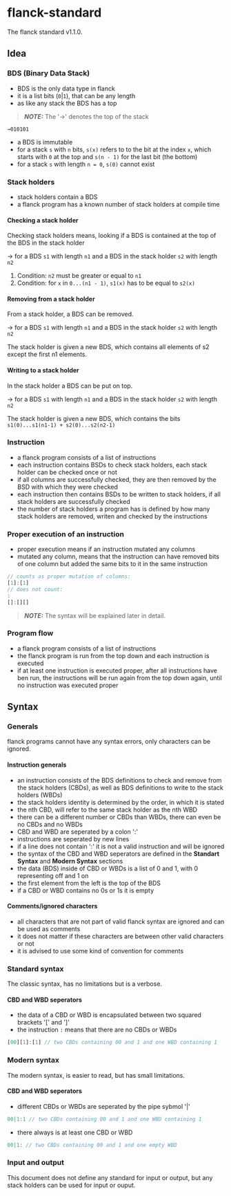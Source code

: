 # flanck-standard
The flanck standard v1.1.0.

## Idea

### BDS (Binary Data Stack)

- BDS is the only data type in flanck
- it is a list bits (`0`|`1`), that can be any length
- as like any stack the BDS has a top
> **_NOTE:_** The '→' denotes the top of the stack
```
→010101
```
- a BDS is immutable
- for a stack `s` with `n` bits,
  `s(x)` refers to to the bit at the index `x`,
  which starts with `0` at the top and `s(n - 1)`
  for the last bit (the bottom)
- for a stack `s` with length `n = 0`, `s(0)` cannot exist

### Stack holders

- stack holders contain a BDS
- a flanck program has a known number of stack holders at compile time

#### Checking a stack holder

Checking stack holders means,
looking if a BDS is contained at the top of the BDS in the stack holder

→ for a BDS `s1` with length `n1` and a BDS in the stack holder `s2` with length `n2`

1. Condition: `n2` must be greater or equal to `n1`
2. Condition: for `x` in `0...(n1 - 1)`, `s1(x)` has to be equal to `s2(x)`

#### Removing from a stack holder

From a stack holder, a BDS can be removed.

→ for a BDS `s1` with length `n1` and a BDS in the stack holder `s2` with length `n2`

The stack holder is given a new BDS, which contains all elements of s2 except the first n1 elements.

#### Writing to a stack holder

In the stack holder a BDS can be put on top.

→ for a BDS `s1` with length `n1` and a BDS in the stack holder `s2` with length `n2`

The stack holder is given a new BDS,
which contains the bits `s1(0)...s1(n1-1) + s2(0)...s2(n2-1)`

### Instruction

- a flanck program consists of a list of instructions
- each instruction contains BSDs to check stack holders, each stack holder can be checked once or not
- if all columns are successfully checked, they are then removed by the BSD with which they were checked
- each instruction then contains BSDs to be written to stack holders,
  if all stack holders are successfully checked
- the number of stack holders a program has is defined by
  how many stack holders are removed, writen and checked by the instructions

### Proper execution of an instruction

- proper execution means if an instruction mutated any columns
- mutated any column, means that the instruction can have removed bits of one column but added the same bits to it in the same instruction
```js
// counts as proper mutation of columns:
[1]:[1]
// does not count:
:
[]:[][]
```
> **_NOTE:_** The syntax will be explained later in detail.

### Program flow

- a flanck program consists of a list of instructions
- the flanck program is run from the top down and each instruction is executed
- if at least one instruction is executed proper,
  after all instructions have ben run,
  the instructions will be run again from the top down again,
  until no instruction was executed proper

## Syntax

### Generals

flanck programs cannot have any syntax errors, only characters can be ignored.

#### Instruction generals

- an instruction consists of the BDS definitions to check
  and remove from the stack holders (CBDs),
  as well as BDS definitions to write to the stack holders (WBDs)
- the stack holders identity is determined by the order,
  in which it is stated
- the nth CBD, will refer to the same stack holder as the nth WBD
- there can be a different number or CBDs than WBDs,
  there can even be no CBDs and no WBDs
- CBD and WBD are seperated by a colon ':'
- instructions are seperated by new lines
- if a line does not contain ':' it is not a valid instruction and will be ignored
- the syntax of the CBD and WBD seperators are defined
  in the **Standart Syntax** and **Modern Syntax** sections
- the data (BDS) inside of CBD or WBDs is a list of 0 and 1, with 0 representing off and 1 on
- the first element from the left is the top of the BDS
- if a CBD or WBD contains no 0s or 1s it is empty

#### Comments/ignored characters

- all characters that are not part of valid flanck syntax are ignored
  and can be used as comments
- it does not matter if these characters are between other valid characters or not
- it is advised to use some kind of convention for comments

### Standard syntax

The classic syntax, has no limitations but is a verbose.

#### CBD and WBD seperators

- the data of a CBD or WBD is encapsulated between two squared brackets '\[' and '\]'
- the instruction `:` means that there are no CBDs or WBDs
```js
[00][1]:[1] // two CBDs containing 00 and 1 and one WBD containing 1
```

### Modern syntax 

The modern syntax, is easier to read, but has small limitations.

#### CBD and WBD seperators

- different CBDs or WBDs are seperated by the pipe sybmol '|'
```js
00|1:1 // two CBDs containing 00 and 1 and one WBD containing 1
```
- there always is at least one CBD or WBD
```js
00|1: // two CBDs containing 00 and 1 and one empty WBD  
```

### Input and output

This document does not define any standard for input or output,
but any stack holders can be used for input or ouput.
